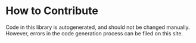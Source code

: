 # How to Contribute

Code in this library is autogenerated, and should not be changed manually.
However, errors in the code generation process can be filed on this site.
